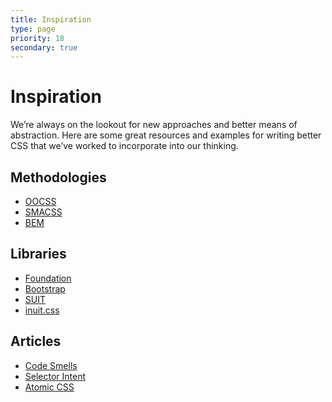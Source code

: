 ```yaml
---
title: Inspiration
type: page
priority: 18
secondary: true
---
```


Inspiration
===========

We’re always on the lookout for new approaches and better means of abstraction. Here are some great resources and examples for writing better CSS that we’ve worked to incorporate into our thinking.

Methodologies
-------------

- [OOCSS](http://oocss.org)
- [SMACSS](http://smacss.com)
- [BEM](http://bem.info/method)

Libraries
---------

- [Foundation](http://foundation.zurb.com)
- [Bootstrap](http://getbootstrap.com)
- [SUIT](https://github.com/suitcss/suit)
- [inuit.css](https://github.com/csswizardry/inuit.css)

Articles
--------

- [Code Smells](http://csswizardry.com/2012/11/code-smells-in-css)
- [Selector Intent](http://csswizardry.com/2012/07/shoot-to-kill-css-selector-intent)
- [Atomic CSS](http://coding.smashingmagazine.com/2013/10/21/challenging-css-best-practices-atomic-approach)
